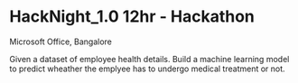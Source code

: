 # HackNight_1.0 12hr - Hackathon
Microsoft Office, Bangalore

Given a dataset of employee health details. Build a machine learning model to predict wheather the emplyee has to undergo medical treatment or not.


